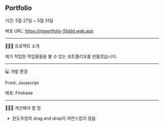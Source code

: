 ## Portfolio

기간: 5월 27일 ~ 5월 31일

배포 URL: https://mjportfolio-5fddd.web.app
<hr/>

👩🏼‍🏫 프로젝트 소개

제가 작업한 작업물들을 볼 수 있는 포트폴리오를 만들었습니다.

_________________________________________________

💻 개발 환경

Front: Javascript

배포: Firebase

_________________________________________________

👩🏼‍🔧 개선해야 할 점

- 윈도우창의 drag and drop이 자연스럽지 않음
  





